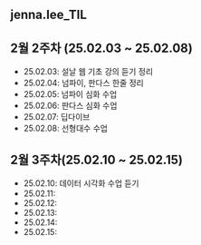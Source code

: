 ## jenna.lee_TIL

## 2월 2주차 (25.02.03 ~ 25.02.08)
* 25.02.03: 설날 웹 기초 강의 듣기 정리
* 25.02.04: 넘파이, 판다스 한줄 정리
* 25.02.05: 넘파이 심화 수업
* 25.02.06: 판다스 심화 수업
* 25.02.07: 딥다이브
* 25.02.08: 선형대수 수업

## 2월 3주차(25.02.10 ~ 25.02.15)
* 25.02.10: 데이터 시각화 수업 듣기
* 25.02.11:
* 25.02.12:
* 25.02.13:
* 25.02.14:
* 25.02.15:
